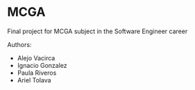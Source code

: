 # MCGA

Final project for MCGA subject in the Software Engineer career

Authors: 

* Alejo Vacirca
* Ignacio Gonzalez
* Paula Riveros
* Ariel Tolava
